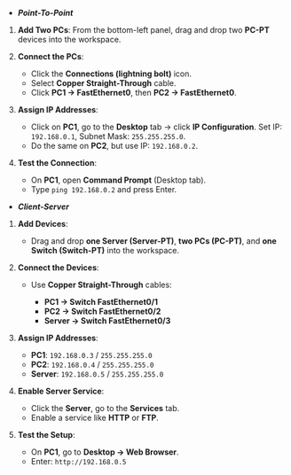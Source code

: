 * ***Point-To-Point***

1. **Add Two PCs**: From the bottom-left panel, drag and drop two **PC-PT** devices into the workspace.

2. **Connect the PCs**:

   * Click the **Connections (lightning bolt)** icon.
   * Select **Copper Straight-Through** cable.
   * Click **PC1 → FastEthernet0**, then **PC2 → FastEthernet0**.

3. **Assign IP Addresses**:

   * Click on **PC1**, go to the **Desktop** tab → click **IP Configuration**.
     Set IP: `192.168.0.1`, Subnet Mask: `255.255.255.0`.
   * Do the same on **PC2**, but use IP: `192.168.0.2`.

4. **Test the Connection**:

   * On **PC1**, open **Command Prompt** (Desktop tab).
   * Type `ping 192.168.0.2` and press Enter.
  
* ***Client-Server***  

1. **Add Devices**:

   * Drag and drop **one Server (Server-PT)**, **two PCs (PC-PT)**, and **one Switch (Switch-PT)** into the workspace.

2. **Connect the Devices**:

   * Use **Copper Straight-Through** cables:

     * **PC1 → Switch FastEthernet0/1**
     * **PC2 → Switch FastEthernet0/2**
     * **Server → Switch FastEthernet0/3**

3. **Assign IP Addresses**:

   * **PC1**: `192.168.0.3` / `255.255.255.0`
   * **PC2**: `192.168.0.4` / `255.255.255.0`
   * **Server**: `192.168.0.5` / `255.255.255.0`

4. **Enable Server Service**:

   * Click the **Server**, go to the **Services** tab.
   * Enable a service like **HTTP** or **FTP**.

5. **Test the Setup**:

   * On **PC1**, go to **Desktop → Web Browser**.
   * Enter: `http://192.168.0.5`
